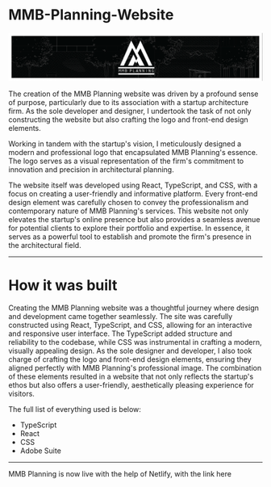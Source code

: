 # MMB-Planning-Website

<img src="/GIT Page/MMB WEBSITE-10.png" alt="Alt text" title="Optional title">

The creation of the MMB Planning website was driven by a profound sense of purpose, particularly due to its association with a startup architecture firm. As the sole developer and designer, I undertook the task of not only constructing the website but also crafting the logo and front-end design elements.

Working in tandem with the startup's vision, I meticulously designed a modern and professional logo that encapsulated MMB Planning's essence. The logo serves as a visual representation of the firm's commitment to innovation and precision in architectural planning.

The website itself was developed using React, TypeScript, and CSS, with a focus on creating a user-friendly and informative platform. Every front-end design element was carefully chosen to convey the professionalism and contemporary nature of MMB Planning's services. This website not only elevates the startup's online presence but also provides a seamless avenue for potential clients to explore their portfolio and expertise. In essence, it serves as a powerful tool to establish and promote the firm's presence in the architectural field.

<hr>
<h1> How it was built </h1>

Creating the MMB Planning website was a thoughtful journey where design and development came together seamlessly. The site was carefully constructed using React, TypeScript, and CSS, allowing for an interactive and responsive user interface. The TypeScript added structure and reliability to the codebase, while CSS was instrumental in crafting a modern, visually appealing design. As the sole designer and developer, I also took charge of crafting the logo and front-end design elements, ensuring they aligned perfectly with MMB Planning's professional image. The combination of these elements resulted in a website that not only reflects the startup's ethos but also offers a user-friendly, aesthetically pleasing experience for visitors.

The full list of everything used is below:
<ul>
<li>TypeScript</li>
<li>React</li>
<li>CSS</li>
<li>Adobe Suite</li>
</ul>
<hr>

MMB Planning is now live with the help of Netlify, with the link here <a href = "https://mmbplanning.com/" />

